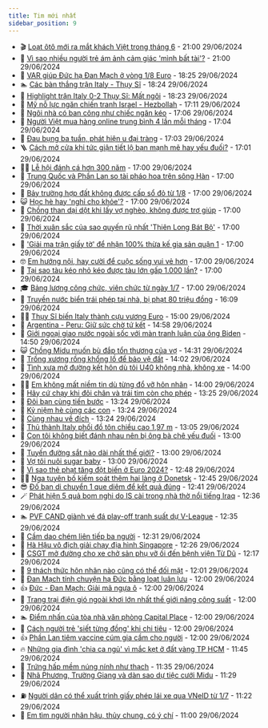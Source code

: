 ```yaml
---
title: Tim mới nhất
sidebar_position: 9
---
```


<!-- vnexpress-tin-moi-nhat:START -->
- 🎬 [Loạt ôtô mới ra mắt khách Việt trong tháng 6](https://vnexpress.net/loat-oto-moi-ra-mat-khach-viet-trong-thang-6-4764223.html) - 21:00 29/06/2024
- 🐎 [Vì sao nhiều người trẻ ám ảnh cảm giác &#39;mình bất tài&#39;?](https://vnexpress.net/vi-sao-nhieu-nguoi-tre-am-anh-cam-giac-minh-bat-tai-4764298.html) - 21:00 29/06/2024
- 🦍 [VAR giúp Đức hạ Đan Mạch ở vòng 1/8 Euro](https://vnexpress.net/ket-qua-duc-vs-dan-mach-4764305.html) - 18:25 29/06/2024
- 🏊 [Các bàn thắng trận Italy - Thụy Sĩ](https://vnexpress.net/cac-ban-thang-tran-italy-thuy-si-4764301.html) - 18:24 29/06/2024
- 🎊 [Highlight trận Italy 0-2 Thụy Sĩ: Mất ngôi](https://vnexpress.net/highlight-tran-italy-0-2-thuy-si-mat-ngoi-4764303.html) - 18:23 29/06/2024
- 🎃 [Mỹ nỗ lực ngăn chiến tranh Israel - Hezbollah](https://vnexpress.net/my-no-luc-ngan-chien-tranh-israel-hezbollah-4763623.html) - 17:11 29/06/2024
- 🧰 [Ngôi nhà có ban công như chiếc ngăn kéo](https://vnexpress.net/ngoi-nha-co-ban-cong-nhu-chiec-ngan-keo-4764294.html) - 17:06 29/06/2024
- 🔭 [Người Việt mua hàng online trung bình 4 lần mỗi tháng](https://vnexpress.net/nguoi-viet-mua-hang-online-trung-binh-4-lan-moi-thang-4764150.html) - 17:04 29/06/2024
- 🫶 [Đau bụng ba tuần, phát hiện u đại tràng](https://vnexpress.net/dau-bung-ba-tuan-phat-hien-u-dai-trang-4764262.html) - 17:03 29/06/2024
- 🪜 [Cách mở cửa khi tức giận tiết lộ bạn mạnh mẽ hay yếu đuối?](https://vnexpress.net/cach-mo-cua-khi-tuc-gian-tiet-lo-ban-manh-me-hay-yeu-duoi-4762992.html) - 17:01 29/06/2024
- 👨‍🏫 [Lễ hội đánh cá hơn 300 năm](https://vnexpress.net/le-hoi-danh-ca-hon-300-nam-4764103.html) - 17:00 29/06/2024
- 🎊 [Trung Quốc và Phần Lan so tài pháo hoa trên sông Hàn](https://vnexpress.net/trung-quoc-va-phan-lan-so-tai-phao-hoa-tren-song-han-4764297.html) - 17:00 29/06/2024
- 🎊 [Bảy trường hợp đất không được cấp sổ đỏ từ 1/8](https://vnexpress.net/bay-truong-hop-dat-khong-duoc-cap-so-do-tu-1-8-4764232.html) - 17:00 29/06/2024
- 😺 [Học hè hay &#39;nghỉ cho khỏe&#39;?](https://vnexpress.net/hoc-he-hay-nghi-cho-khoe-4764228.html) - 17:00 29/06/2024
- 🐘 [Chồng than dại dột khi lấy vợ nghèo, không được trợ giúp](https://vnexpress.net/chong-than-dai-dot-khi-lay-vo-ngheo-khong-duoc-tro-giup-4764182.html) - 17:00 29/06/2024
- 🌁 [Thời xuân sắc của sao quyến rũ nhất &#39;Thiên Long Bát Bộ&#39;](https://vnexpress.net/thoi-xuan-sac-cua-sao-quyen-ru-nhat-thien-long-bat-bo-4764169.html) - 17:00 29/06/2024
- 🐲 [&#39;Giải ma trận giấy tờ&#39; để nhận 100% thừa kế gia sản quận 1](https://vnexpress.net/giai-ma-tran-giay-to-de-nhan-100-thua-ke-gia-san-quan-1-4764083.html) - 17:00 29/06/2024
- 🤓 [Em hướng nội, hay cười để cuộc sống vui vẻ hơn](https://vnexpress.net/em-huong-noi-hay-cuoi-de-cuoc-song-vui-ve-hon-4763992.html) - 17:00 29/06/2024
- 💪 [Tại sao tàu kéo nhỏ kéo được tàu lớn gấp 1.000 lần?](https://vnexpress.net/tai-sao-tau-keo-nho-keo-duoc-tau-lon-gap-1-000-lan-4763963.html) - 17:00 29/06/2024
- 🎓 [Bảng lương công chức, viên chức từ ngày 1/7](https://vnexpress.net/bang-luong-cong-chuc-vien-chuc-tu-ngay-1-7-4763866.html) - 17:00 29/06/2024
- 🫣 [Truyền nước biển trái phép tại nhà, bị phạt 80 triệu đồng](https://vnexpress.net/truyen-nuoc-bien-trai-phep-tai-nha-bi-phat-80-trieu-dong-4764217.html) - 16:09 29/06/2024
- 🧑‍💻 [Thụy Sĩ biến Italy thành cựu vương Euro](https://vnexpress.net/truc-tiep-tran-thuy-si-vs-italy-o-euro-2024-4764290-tong-thuat.html) - 15:00 29/06/2024
- 🐲 [Argentina - Peru: Giữ sức chờ tứ kết](https://vnexpress.net/argentina-peru-giu-suc-cho-tu-ket-4764289.html) - 14:58 29/06/2024
- 🌝 [Giới ngoại giao nước ngoài sốc với màn tranh luận của ông Biden](https://vnexpress.net/gioi-ngoai-giao-nuoc-ngoai-soc-voi-man-tranh-luan-cua-ong-biden-4764279.html) - 14:50 29/06/2024
- 😺 [Chồng Midu muốn bù đắp tổn thương của vợ](https://vnexpress.net/chong-midu-muon-bu-dap-ton-thuong-cua-vo-4764173.html) - 14:31 29/06/2024
- 🐎 [Trồng xương rồng khổng lồ để bảo vệ đất](https://vnexpress.net/trong-xuong-rong-khong-lo-de-bao-ve-dat-4764141.html) - 14:02 29/06/2024
- 🎡 [Tình xưa mở đường kết hôn dù tôi U40 không nhà, không xe](https://vnexpress.net/tinh-xua-mo-duong-ket-hon-du-toi-u40-khong-nha-khong-xe-4764230.html) - 14:00 29/06/2024
- 👨‍🏫 [Em không mất niềm tin dù từng đổ vỡ hôn nhân](https://vnexpress.net/em-khong-mat-niem-tin-du-tung-do-vo-hon-nhan-4763993.html) - 14:00 29/06/2024
- 🦆 [Hãy cứ chạy khi đôi chân và trái tim còn cho phép](https://vnexpress.net/hay-cu-chay-khi-doi-chan-va-trai-tim-con-cho-phep-4764274.html) - 13:25 29/06/2024
- 🚦 [Đôi bạn cùng tiến bước](https://vnexpress.net/doi-ban-cung-tien-buoc-4764275.html) - 13:24 29/06/2024
- 💫 [Kỷ niệm hè cùng các con](https://vnexpress.net/ky-niem-he-cung-cac-con-4764273.html) - 13:24 29/06/2024
- 🎉 [Cùng nhau về đích](https://vnexpress.net/cung-nhau-ve-dich-4764272.html) - 13:24 29/06/2024
- 🌋 [Thủ thành Italy phối đồ tôn chiều cao 1,97 m](https://vnexpress.net/thu-thanh-italy-phoi-do-ton-chieu-cao-1-97-m-4762567.html) - 13:05 29/06/2024
- 🤖 [Con tôi không biết đánh nhau nên bị ông bà chê yếu đuối](https://vnexpress.net/con-toi-khong-biet-danh-nhau-nen-bi-ong-ba-che-yeu-duoi-4764146.html) - 13:00 29/06/2024
- 🦏 [Tuyến đường sắt nào dài nhất thế giới?](https://vnexpress.net/tuyen-duong-sat-nao-dai-nhat-the-gioi-4763972.html) - 13:00 29/06/2024
- 🦩 [Vợ tôi nuôi sugar baby](https://vnexpress.net/vo-toi-nuoi-sugar-baby-4761566.html) - 13:00 29/06/2024
- 👺 [Vì sao thẻ phạt tăng đột biến ở Euro 2024?](https://vnexpress.net/vi-sao-the-phat-tang-dot-bien-o-euro-2024-4764268.html) - 12:48 29/06/2024
- 🧑‍🏫 [Nga tuyên bố kiểm soát thêm hai làng ở Donetsk](https://vnexpress.net/nga-tuyen-bo-kiem-soat-them-hai-lang-o-donetsk-4764265.html) - 12:45 29/06/2024
- 😎 [Đố bạn di chuyển 1 que diêm để kết quả đúng](https://vnexpress.net/do-ban-di-chuyen-1-que-diem-de-ket-qua-dung-4762319.html) - 12:41 29/06/2024
- 🪄 [Phát hiện 5 quả bom nghi do IS cài trong nhà thờ nổi tiếng Iraq](https://vnexpress.net/phat-hien-5-qua-bom-nghi-do-is-cai-trong-nha-tho-noi-tieng-iraq-4764215.html) - 12:36 29/06/2024
- 🏊 [PVF CAND giành vé đá play-off tranh suất dự V-League](https://vnexpress.net/pvf-cand-gianh-ve-da-play-off-tranh-suat-du-v-league-4764267.html) - 12:35 29/06/2024
- 💃 [Cầm dao chém liên tiếp ba người](https://vnexpress.net/cam-dao-chem-lien-tiep-ba-nguoi-4764263.html) - 12:31 29/06/2024
- 🦆 [Hà Hậu vô địch giải chạy địa hình Singapore](https://vnexpress.net/ha-hau-vo-dich-giai-chay-dia-hinh-singapore-4764224.html) - 12:26 29/06/2024
- 🎊 [CSGT mở đường cho xe chở sản phụ vỡ ối đến bệnh viện Từ Dũ](https://vnexpress.net/csgt-mo-duong-cho-xe-cho-san-phu-vo-oi-den-benh-vien-tu-du-4764264.html) - 12:17 29/06/2024
- 👺 [9 thách thức hôn nhân nào cũng có thể đối mặt](https://vnexpress.net/9-thach-thuc-hon-nhan-nao-cung-co-the-doi-mat-4764212.html) - 12:01 29/06/2024
- 🎡 [Đan Mạch tính chuyện hạ Đức bằng loạt luân lưu](https://vnexpress.net/dan-mach-tinh-chuyen-ha-duc-bang-loat-luan-luu-4764170.html) - 12:00 29/06/2024
- 👍 [Đức - Đan Mạch: Giải mã ngựa ô](https://vnexpress.net/duc-dan-mach-giai-ma-ngua-o-4764229.html) - 12:00 29/06/2024
- 🐎 [Trang trại điện gió ngoài khơi lớn nhất thế giới nâng công suất](https://vnexpress.net/trang-trai-dien-gio-ngoai-khoi-lon-nhat-the-gioi-nang-cong-suat-4764027.html) - 12:00 29/06/2024
- 🏊 [Điểm nhấn của tòa nhà văn phòng Capital Place](https://vnexpress.net/diem-nhan-cua-toa-nha-van-phong-capital-place-4764250.html) - 12:00 29/06/2024
- 🦩 [Cách người trẻ &#39;siết từng đồng&#39; khi chi tiêu](https://vnexpress.net/cach-nguoi-tre-siet-tung-dong-khi-chi-tieu-4764236.html) - 12:00 29/06/2024
- 👍 [Phần Lan tiêm vaccine cúm gia cầm cho người](https://vnexpress.net/phan-lan-tiem-vaccine-cum-gia-cam-cho-nguoi-4764172.html) - 12:00 29/06/2024
- 🔥 [Những gia đình &#39;chia ca ngủ&#39; vì mắc kẹt ở đất vàng TP HCM](https://vnexpress.net/nhung-gia-dinh-chia-ca-ngu-vi-mac-ket-o-dat-vang-tp-hcm-4764196.html) - 11:45 29/06/2024
- 💄 [Trứng hấp mềm núng nính như thạch](https://vnexpress.net/trung-hap-mem-nung-ninh-nhu-thach-4764102.html) - 11:35 29/06/2024
- 🤡 [Nhã Phương, Trường Giang và dàn sao dự tiệc cưới Midu](https://vnexpress.net/nha-phuong-truong-giang-va-dan-sao-du-tiec-cuoi-midu-4764171.html) - 11:29 29/06/2024
- ⛽️ [Người dân có thể xuất trình giấy phép lái xe qua VNeID từ 1/7](https://vnexpress.net/nguoi-dan-co-the-xuat-trinh-giay-phep-lai-xe-qua-vneid-tu-1-7-4764226.html) - 11:22 29/06/2024
- 🚀 [Em tìm người nhân hậu, thủy chung, có ý chí](https://vnexpress.net/em-tim-nguoi-nhan-hau-thuy-chung-co-y-chi-4763995.html) - 11:00 29/06/2024<!-- vnexpress-tin-moi-nhat:END -->
